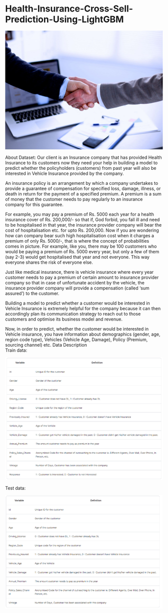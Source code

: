 # Health-Insurance-Cross-Sell-Prediction-Using-LightGBM
<div align="center">
<img src="https://github.com/Wade0125Studio/Health-Insurance-Cross-Sell-Prediction-Using-LightGBM/blob/main/img/shutterstock.jpg">
</div>


About Dataset:
Our client is an Insurance company that has provided Health Insurance to its customers now they need your help in building a model to predict whether the policyholders (customers) from past year will also be interested in Vehicle Insurance provided by the company.

An insurance policy is an arrangement by which a company undertakes to provide a guarantee of compensation for specified loss, damage, illness, or death in return for the payment of a specified premium. A premium is a sum of money that the customer needs to pay regularly to an insurance company for this guarantee.

For example, you may pay a premium of Rs. 5000 each year for a health insurance cover of Rs. 200,000/- so that if, God forbid, you fall ill and need to be hospitalised in that year, the insurance provider company will bear the cost of hospitalisation etc. for upto Rs. 200,000. Now if you are wondering how can company bear such high hospitalisation cost when it charges a premium of only Rs. 5000/-, that is where the concept of probabilities comes in picture. For example, like you, there may be 100 customers who would be paying a premium of Rs. 5000 every year, but only a few of them (say 2-3) would get hospitalised that year and not everyone. This way everyone shares the risk of everyone else.

Just like medical insurance, there is vehicle insurance where every year customer needs to pay a premium of certain amount to insurance provider company so that in case of unfortunate accident by the vehicle, the insurance provider company will provide a compensation (called ‘sum assured’) to the customer.

Building a model to predict whether a customer would be interested in Vehicle Insurance is extremely helpful for the company because it can then accordingly plan its communication strategy to reach out to those customers and optimise its business model and revenue.

Now, in order to predict, whether the customer would be interested in Vehicle insurance, you have information about demographics (gender, age, region code type), Vehicles (Vehicle Age, Damage), Policy (Premium, sourcing channel) etc.
Data Description</br>
Train data:
<div align="center">
<img src="https://github.com/Wade0125Studio/Health-Insurance-Cross-Sell-Prediction-Using-LightGBM/blob/main/img/data1.png">
</div>

Test data:
<div align="center">
<img src="https://github.com/Wade0125Studio/Health-Insurance-Cross-Sell-Prediction-Using-LightGBM/blob/main/img/data2.png">
</div>